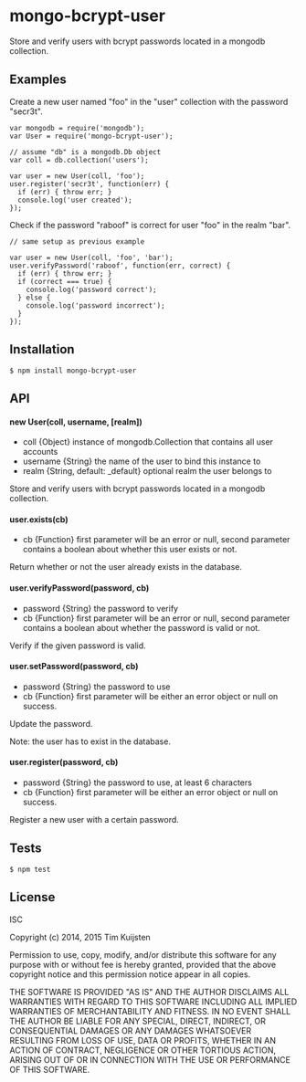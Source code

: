 # mongo-bcrypt-user

Store and verify users with bcrypt passwords located in a mongodb collection.

## Examples

Create a new user named "foo" in the "user" collection with the password "secr3t".

    var mongodb = require('mongodb');
    var User = require('mongo-bcrypt-user');

    // assume "db" is a mongodb.Db object
    var coll = db.collection('users');

    var user = new User(coll, 'foo');
    user.register('secr3t', function(err) {
      if (err) { throw err; }
      console.log('user created');
    });

Check if the password "raboof" is correct for user "foo" in the realm "bar".

    // same setup as previous example

    var user = new User(coll, 'foo', 'bar');
    user.verifyPassword('raboof', function(err, correct) {
      if (err) { throw err; }
      if (correct === true) {
        console.log('password correct');
      } else {
        console.log('password incorrect');
      }
    });

## Installation

    $ npm install mongo-bcrypt-user

## API

#### new User(coll, username, [realm])
* coll {Object} instance of mongodb.Collection that contains all user accounts
* username {String} the name of the user to bind this instance to
* realm {String, default: _default} optional realm the user belongs to

Store and verify users with bcrypt passwords located in a mongodb collection.

#### user.exists(cb)
* cb {Function} first parameter will be an error or null, second parameter
  contains a boolean about whether this user exists or not.

Return whether or not the user already exists in the database.

#### user.verifyPassword(password, cb)
* password {String} the password to verify
* cb {Function} first parameter will be an error or null, second parameter
  contains a boolean about whether the password is valid or not.

Verify if the given password is valid.

#### user.setPassword(password, cb)
* password {String} the password to use
* cb {Function} first parameter will be either an error object or null on success.

Update the password.

Note: the user has to exist in the database.

#### user.register(password, cb)
* password {String} the password to use, at least 6 characters
* cb {Function} first parameter will be either an error object or null on success.

Register a new user with a certain password.

## Tests

    $ npm test

## License

ISC

Copyright (c) 2014, 2015 Tim Kuijsten

Permission to use, copy, modify, and/or distribute this software for any
purpose with or without fee is hereby granted, provided that the above
copyright notice and this permission notice appear in all copies.

THE SOFTWARE IS PROVIDED "AS IS" AND THE AUTHOR DISCLAIMS ALL WARRANTIES
WITH REGARD TO THIS SOFTWARE INCLUDING ALL IMPLIED WARRANTIES OF
MERCHANTABILITY AND FITNESS. IN NO EVENT SHALL THE AUTHOR BE LIABLE FOR
ANY SPECIAL, DIRECT, INDIRECT, OR CONSEQUENTIAL DAMAGES OR ANY DAMAGES
WHATSOEVER RESULTING FROM LOSS OF USE, DATA OR PROFITS, WHETHER IN AN
ACTION OF CONTRACT, NEGLIGENCE OR OTHER TORTIOUS ACTION, ARISING OUT OF
OR IN CONNECTION WITH THE USE OR PERFORMANCE OF THIS SOFTWARE.
